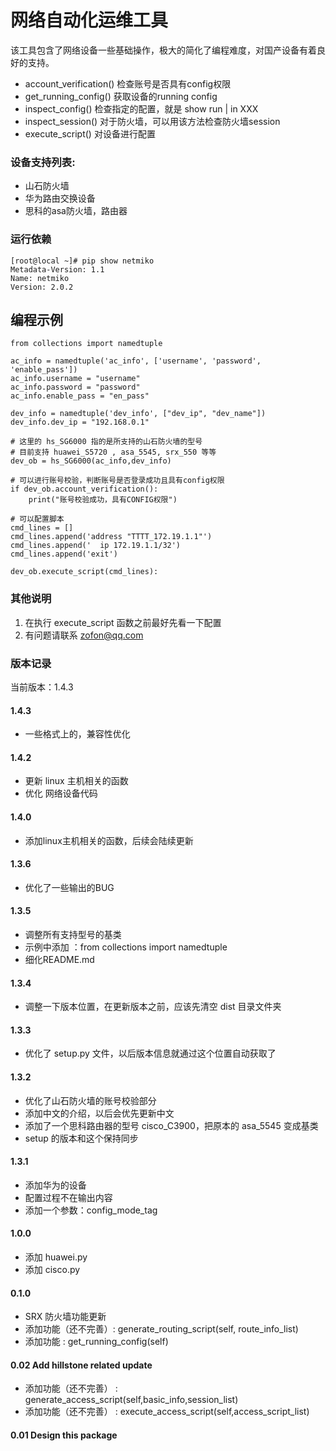 网络自动化运维工具
=======
该工具包含了网络设备一些基础操作，极大的简化了编程难度，对国产设备有着良好的支持。

- account_verification() 检查账号是否具有config权限
- get_running_config() 获取设备的running config
- inspect_config() 检查指定的配置，就是 show run | in XXX
- inspect_session() 对于防火墙，可以用该方法检查防火墙session
- execute_script() 对设备进行配置


### 设备支持列表:
- 山石防火墙
- 华为路由交换设备
- 思科的asa防火墙，路由器


### 运行依赖
```
[root@local ~]# pip show netmiko
Metadata-Version: 1.1
Name: netmiko
Version: 2.0.2
```


## 编程示例
```
from collections import namedtuple

ac_info = namedtuple('ac_info', ['username', 'password', 'enable_pass'])
ac_info.username = "username"
ac_info.password = "password"
ac_info.enable_pass = "en_pass"

dev_info = namedtuple('dev_info', ["dev_ip", "dev_name"])
dev_info.dev_ip = "192.168.0.1"

# 这里的 hs_SG6000 指的是所支持的山石防火墙的型号
# 目前支持 huawei_S5720 , asa_5545, srx_550 等等
dev_ob = hs_SG6000(ac_info,dev_info)

# 可以进行账号校验，判断账号是否登录成功且具有config权限
if dev_ob.account_verification():
    print("账号校验成功，具有CONFIG权限")

# 可以配置脚本
cmd_lines = []
cmd_lines.append('address "TTTT_172.19.1.1"')
cmd_lines.append('  ip 172.19.1.1/32')
cmd_lines.append('exit')

dev_ob.execute_script(cmd_lines):
```

### 其他说明
1. 在执行 execute_script 函数之前最好先看一下配置
2. 有问题请联系 zofon@qq.com



### 版本记录

当前版本：1.4.3

#### 1.4.3
- 一些格式上的，兼容性优化



#### 1.4.2
- 更新 linux 主机相关的函数
- 优化 网络设备代码

#### 1.4.0
- 添加linux主机相关的函数，后续会陆续更新

#### 1.3.6
- 优化了一些输出的BUG

#### 1.3.5
- 调整所有支持型号的基类
- 示例中添加 ：from collections import namedtuple
- 细化README.md

#### 1.3.4
- 调整一下版本位置，在更新版本之前，应该先清空 dist 目录文件夹

#### 1.3.3
- 优化了 setup.py 文件，以后版本信息就通过这个位置自动获取了

#### 1.3.2
- 优化了山石防火墙的账号校验部分
- 添加中文的介绍，以后会优先更新中文
- 添加了一个思科路由器的型号 cisco_C3900，把原本的 asa_5545 变成基类
- setup 的版本和这个保持同步

#### 1.3.1 
- 添加华为的设备 
- 配置过程不在输出内容
- 添加一个参数：config_mode_tag

#### 1.0.0
- 添加 huawei.py
- 添加 cisco.py

#### 0.1.0
- SRX 防火墙功能更新
- 添加功能（还不完善）: generate_routing_script(self, route_info_list)
- 添加功能 : get_running_config(self)

#### 0.02 Add hillstone related update
- 添加功能（还不完善） : generate_access_script(self,basic_info,session_list)
- 添加功能（还不完善） : execute_access_script(self,access_script_list)

#### 0.01 Design this package
